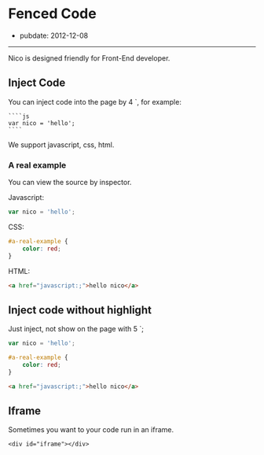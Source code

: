 # Fenced Code

- pubdate: 2012-12-08

-------------

Nico is designed friendly for Front-End developer.

## Inject Code

You can inject code into the page by 4 \`, for example:

    ````js
    var nico = 'hello';
    ````

We support javascript, css, html.

### A real example

You can view the source by inspector.

Javascript:

````js
var nico = 'hello';
````

CSS:

````css
#a-real-example {
    color: red;
}
````

HTML:

````html
<a href="javascript:;">hello nico</a>
````


## Inject code without highlight

Just inject, not show on the page with 5 \`;

`````js
var nico = 'hello';
`````


`````css
#a-real-example {
    color: red;
}
`````

`````html
<a href="javascript:;">hello nico</a>
`````

## Iframe

Sometimes you want to your code run in an iframe.

````iframe:400
<div id="iframe"></div>
````
